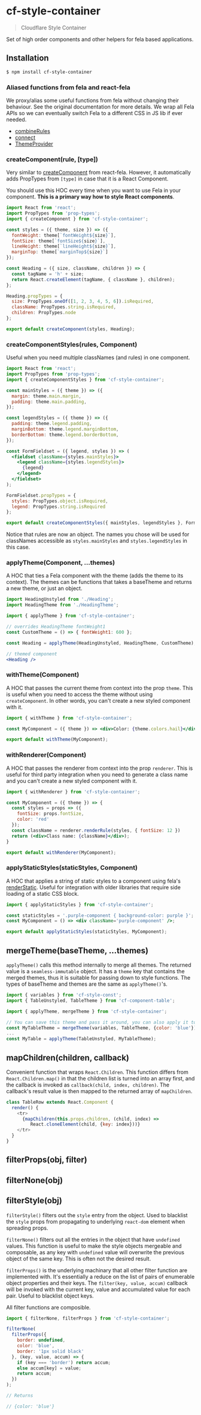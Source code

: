# cf-style-container

> Cloudflare Style Container

Set of high order components and other helpers for fela based applications.

## Installation

```sh
$ npm install cf-style-container
```

### Aliased functions from fela and react-fela

We proxy/alias some useful functions from fela without changing their behaviour. See the original documentation for more details. We wrap all Fela APIs so we can eventually switch Fela to a different CSS in JS lib if ever needed.

- [combineRules](https://github.com/rofrischmann/fela/blob/master/docs/api/fela/combineRules.md)
- [connect](https://github.com/rofrischmann/fela/blob/master/packages/react-fela/docs/connect.md)
- [ThemeProvider](https://github.com/rofrischmann/fela/blob/master/packages/react-fela/docs/ThemeProvider.md)

### createComponent(rule, [type])

Very similar to [createComponent](https://github.com/rofrischmann/fela/blob/master/packages/react-fela/docs/createComponent.md) from react-fela. However, it automatically adds PropTypes from `[type]` in case that it is a React Component.

You should use this HOC every time when you want to use Fela in your component. **This is a primary way how to style React components**.

```jsx
import React from 'react';
import PropTypes from 'prop-types';
import { createComponent } from 'cf-style-container';

const styles = ({ theme, size }) => ({
  fontWeight: theme[`fontWeight${size}`],
  fontSize: theme[`fontSize${size}`],
  lineHeight: theme[`lineHeight${size}`],
  marginTop: theme[`marginTop${size}`]
});

const Heading = ({ size, className, children }) => {
  const tagName = 'h' + size;
  return React.createElement(tagName, { className }, children);
};

Heading.propTypes = {
  size: PropTypes.oneOf([1, 2, 3, 4, 5, 6]).isRequired,
  className: PropTypes.string.isRequired,
  children: PropTypes.node
};

export default createComponent(styles, Heading);
```

### createComponentStyles(rules, Component)

Useful when you need multiple classNames (and rules) in one component.

```jsx
import React from 'react';
import PropTypes from 'prop-types';
import { createComponentStyles } from 'cf-style-container';

const mainStyles = ({ theme }) => ({
  margin: theme.main.margin,
  padding: theme.main.padding,
});

const legendStyles = ({ theme }) => ({
  padding: theme.legend.padding,
  marginBottom: theme.legend.marginBottom,
  borderBottom: theme.legend.borderBottom,
});

const FormFieldset = ({ legend, styles }) => (
  <fieldset className={styles.mainStyles}>
    <legend className={styles.legendStyles}>
      {legend}
    </legend>
  </fieldset>
);

FormFieldset.propTypes = {
  styles: PropTypes.object.isRequired,
  legend: PropTypes.string.isRequired
};

export default createComponentStyles({ mainStyles, legendStyles }, FormFieldset);
```

Notice that rules are now an object. The names you chose will be used for classNames
accessible as `styles.mainStyles` and `styles.legendStyles` in this case.

### applyTheme(Component, ...themes)

A HOC that ties a Fela component with the theme (adds the theme to its
context). The themes can be functions that takes a baseTheme and returns a new
theme, or just an object.

```jsx
import HeadingUnstyled from './Heading';
import HeadingTheme from './HeadingTheme';

import { applyTheme } from 'cf-style-container';

// overrides HeadingTheme fontWeight1
const CustomTheme = () => { fontWeight1: 600 };

const Heading = applyTheme(HeadingUnstyled, HeadingTheme, CustomTheme);

// themed component
<Heading />
```

### withTheme(Component)

A HOC that passes the current theme from context into the prop `theme`. This is useful
when you need to access the theme without using `createComponent`. In other words,
you can't create a new styled component with it.

```jsx
import { withTheme } from 'cf-style-container';

const MyComponent = ({ theme }) => <div>Color: {theme.colors.hail}</div> 

export default withTheme(MyComponent);
```

### withRenderer(Component)

A HOC that passes the renderer from context into the prop `renderer`. This is useful
for third party integration when you need to generate a class name and you can't create
a new styled component with it.

```jsx
import { withRenderer } from 'cf-style-container';

const MyComponent = ({ theme }) => {
  const styles = props => ({
    fontSize: props.fontSize,
    color: 'red'
  });
  const className = renderer.renderRule(styles, { fontSize: 12 })
  return (<div>Class name: {className}</div>);
} 

export default withRenderer(MyComponent);
```

### applyStaticStyles(staticStyles, Component)

A HOC that applies a string of static styles to a component using fela's [renderStatic](https://github.com/rofrischmann/fela/blob/master/docs/api/fela/Renderer.md#renderstaticstyle-selector).
Useful for integration with older libraries that require side loading of a static CSS block.

```jsx
import { applyStaticStyles } from 'cf-style-container';

const staticStyles = '.purple-component { background-color: purple }';
const MyComponent = () => <div className='purple-component' />;

export default applyStaticStyles(staticStyles, MyComponent);
```

## mergeTheme(baseTheme, ...themes)

`applyTheme()` calls this method internally to merge all themes. The returned
value is a `seamless-immutable` object. It has a `theme` key that contains the
merged themes, thus it is suitable for passing down to style functions. The
types of baseTheme and themes are the same as `applyTheme()`'s.

```jsx
import { variables } from 'cf-style-const';
import { TableUnstyled, TableTheme } from 'cf-component-table';

import { applyTheme, mergeTheme } from 'cf-style-container';

// You can save this theme and pass it around, you can also apply it to a component.
const MyTableTheme = mergeTheme(variables, TableTheme, {color: 'blue'});
...
const MyTable = applyTheme(TableUnstyled, MyTableTheme);
```


## mapChildren(children, callback)

Convenient function that wraps `React.Children`. This function differs from
`React.Children.map()` in that the children list is turned into an array first,
and the callback is invoked as `callback(child, index, children)`. The
callback's result value is then mapped to the returned array of `mapChildren`.

```javascript
class TableRow extends React.Component {
  render() {
    <tr>
      {mapChildren(this.props.children, (child, index) =>
         React.cloneElement(child, {key: index}))}
    </tr>
  }
}
```

## filterProps(obj, filter)
## filterNone(obj)
## filterStyle(obj)

`filterStyle()` filters out the `style` entry from the object. Used to blacklist
the `style` props from propagating to underlying `react-dom` element when
spreading props.

`filterNone()` filters out all the entries in the object that have `undefined`
values. This function is useful to make the style objects mergeable and
composable, as any key with `undefined` value will overwrite the previous object
of the same key. This is often not the desired result.

`filterProps()` is the underlying machinary that all other filter function are
implemented with. It's essentially a reduce on the list of pairs of enumerable
object properties and their keys. The `filter(key, value, accum)` callback will
be invoked with the current key, value and accumulated value for each
pair. Useful to blacklist object keys.

All filter functions are composible.

```javascript
import { filterNone, filterProps } from 'cf-style-container';

filterNone(
  filterProps({
    border: undefined,
    color: 'blue',
    border: '1px solid black'
  }, (key, value, accum) => {
    if (key === 'border') return accum;
    else accum[key] = value;
    return accum;
  })
);

// Returns

// {color: 'blue'}
```
